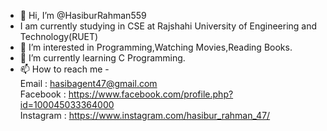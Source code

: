 - 👋 Hi, I’m @HasiburRahman559
- I am currently studying in CSE at Rajshahi University of Engineering and Technology(RUET)
- 👀 I’m interested in Programming,Watching Movies,Reading Books.
- 🌱 I’m currently learning C Programming.
- 📫 How to reach me -<br>
                        Email     : hasibagent47@gmail.com<br>
                        Facebook  : https://www.facebook.com/profile.php?id=100045033364000<br>
                        Instagram : https://www.instagram.com/hasibur_rahman_47/<br>

<!---
HasiburRahman559/HasiburRahman559 is a ✨ special ✨ repository because its `README.md` (this file) appears on your GitHub profile.
You can click the Preview link to take a look at your changes.
--->
